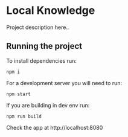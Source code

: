 # Local Knowledge

Project description here..


## Running the project

To install dependencies run:
```
npm i
```

For a development server you will need to run:
```
npm start
```

If you are building in dev env run:
```
npm run build
```
Check the app at http://localhost:8080
